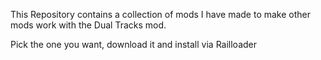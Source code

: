 This Repository contains a collection of mods I have made to make other mods work with the Dual Tracks mod.

Pick the one you want, download it and install via Railloader
